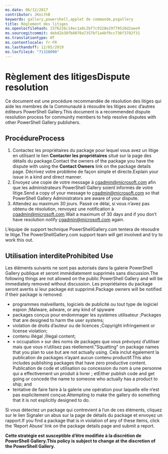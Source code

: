 ```yaml
---
ms.date: 06/12/2017
contributor: JKeithB
keywords: gallery,powershell,applet de commande,psgallery
title: Règlement des litiges
ms.openlocfilehash: 2376226c14ec1a8c2bf7c9328e29f79528d2aee9
ms.sourcegitcommit: debd2b38fb8070a7357bf1a4bf9cc736f3702f31
ms.translationtype: HT
ms.contentlocale: fr-FR
ms.lasthandoff: 12/05/2019
ms.locfileid: "71328090"
---
```

# <a name="dispute-resolution"></a><span data-ttu-id="16655-103">Règlement des litiges</span><span class="sxs-lookup"><span data-stu-id="16655-103">Dispute resolution</span></span>

<span data-ttu-id="16655-104">Ce document est une procédure recommandée de résolution des litiges qui aide les membres de la Communauté à résoudre les litiges avec d’autres éditeurs PowerShell Gallery.</span><span class="sxs-lookup"><span data-stu-id="16655-104">This document is a recommended dispute resolution process for community members to help resolve disputes with other PowerShell Gallery publishers.</span></span>

## <a name="process"></a><span data-ttu-id="16655-105">Procédure</span><span class="sxs-lookup"><span data-stu-id="16655-105">Process</span></span>

1. <span data-ttu-id="16655-106">Contactez les propriétaires du package pour lequel vous avez un litige en utilisant le lien **Contacter les propriétaires** situé sur la page des détails du package.</span><span class="sxs-lookup"><span data-stu-id="16655-106">Contact the owners of the package you have the dispute with using the **Contact Owners** link on the package details page.</span></span>
   <span data-ttu-id="16655-107">Décrivez votre problème de façon simple et directe.</span><span class="sxs-lookup"><span data-stu-id="16655-107">Explain your issue in a kind and direct manner.</span></span>
2. <span data-ttu-id="16655-108">Envoyez une copie de votre message à [cgadmin@microsoft.com](mailto:cgadmin@microsoft.com) afin que les administrateurs PowerShell Gallery soient informés de votre litige.</span><span class="sxs-lookup"><span data-stu-id="16655-108">Send a copy of your message to [cgadmin@microsoft.com](mailto:cgadmin@microsoft.com) so that PowerShell Gallery Administrators are aware of your dispute.</span></span>
3. <span data-ttu-id="16655-109">Attendez au maximum 30 jours. Passé ce délai, si vous n’avez pas obtenu de résolution, renvoyez une notification à [cgadmin@microsoft.com](mailto:cgadmin@microsoft.com).</span><span class="sxs-lookup"><span data-stu-id="16655-109">Wait a maximum of 30 days and if you don’t have resolution notify [cgadmin@microsoft.com](mailto:cgadmin@microsoft.com) again.</span></span>

<span data-ttu-id="16655-110">L’équipe de support technique PowerShellGallery.com tentera de résoudre le litige.</span><span class="sxs-lookup"><span data-stu-id="16655-110">The PowerShellGallery.com support team will get involved and try to work this out.</span></span>

## <a name="prohibited-use"></a><span data-ttu-id="16655-111">Utilisation interdite</span><span class="sxs-lookup"><span data-stu-id="16655-111">Prohibited Use</span></span>

<span data-ttu-id="16655-112">Les éléments suivants ne sont pas autorisés dans la galerie PowerShell Gallery publique et seront immédiatement supprimés sans discussion.</span><span class="sxs-lookup"><span data-stu-id="16655-112">The following things are not allowed on the public PowerShell Gallery and will be immediately removed without discussion.</span></span>  <span data-ttu-id="16655-113">Les propriétaires du package seront avertis si leur package est supprimé.</span><span class="sxs-lookup"><span data-stu-id="16655-113">Package owners will be notified if their package is removed.</span></span>

- <span data-ttu-id="16655-114">programmes malveillants, logiciels de publicité ou tout type de logiciel espion ;</span><span class="sxs-lookup"><span data-stu-id="16655-114">Malware, adware, or any kind of spyware</span></span>
- <span data-ttu-id="16655-115">packages conçus pour endommager les systèmes utilisateur ;</span><span class="sxs-lookup"><span data-stu-id="16655-115">Packages that are designed to harm the user systems;</span></span>
- <span data-ttu-id="16655-116">violation de droits d’auteur ou de licences ;</span><span class="sxs-lookup"><span data-stu-id="16655-116">Copyright infringement or license violation;</span></span>
- <span data-ttu-id="16655-117">contenu illégal ;</span><span class="sxs-lookup"><span data-stu-id="16655-117">Illegal content;</span></span>
- <span data-ttu-id="16655-118">« occupation » sur des noms de packages que vous prévoyez d’utiliser mais que vous n’utilisez pas réellement.</span><span class="sxs-lookup"><span data-stu-id="16655-118">"Squatting" on package names that you plan to use but are not actually using.</span></span> <span data-ttu-id="16655-119">Cela inclut également la publication de packages n’ayant aucun contenu productif.</span><span class="sxs-lookup"><span data-stu-id="16655-119">This also includes publishing packages that have zero productive content.</span></span>
  <span data-ttu-id="16655-120">Publication de code et utilisation ou concession du nom à une personne qui a effectivement un produit à livrer ; et</span><span class="sxs-lookup"><span data-stu-id="16655-120">Either publish code and get going or concede the name to someone who actually has a product to ship; and</span></span>
- <span data-ttu-id="16655-121">tentative de faire faire à la galerie une opération pour laquelle elle n’est pas explicitement conçue.</span><span class="sxs-lookup"><span data-stu-id="16655-121">Attempting to make the gallery do something that it is not explicitly designed to do.</span></span>

<span data-ttu-id="16655-122">Si vous détectez un package qui contrevient à l’un de ces éléments, cliquez sur le lien Signaler un abus sur la page de détails du package et envoyez un rapport.</span><span class="sxs-lookup"><span data-stu-id="16655-122">If you find a package that is in violation of any of these items, click the ‘Report Abuse’ link on the package details page and submit a report.</span></span>

<span data-ttu-id="16655-123">**Cette stratégie est susceptible d’être modifiée à la discrétion de PowerShell Gallery.**</span><span class="sxs-lookup"><span data-stu-id="16655-123">**This policy is subject to change at the discretion of the PowerShell Gallery.**</span></span>
